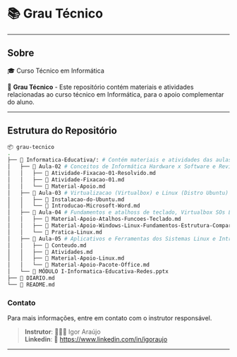 # :books: Grau Técnico

---
## Sobre
:mortar_board: Curso Técnico em Informática

:dart: **Grau Técnico** - Este repositório contém materiais e atividades  relacionadas ao curso técnico em Informática, para o apoio complementar do aluno.

--- 

## Estrutura do Repositório

```bash
📦 grau-tecnico
.
├── 📁 Informatica-Educativa/: # Contém materiais e atividades das aulas da matéria Informática Educativa.
│   ├── 📁 Aula-02 # Conceitos de Informática Hardware x Software e Revisao dos SOs Windows e Linux
│   │   ├── 📄 Atividade-Fixacao-01-Resolvido.md
│   │   ├── 📄 Atividade-Fixacao-01.md
│   │   └── 📄 Material-Apoio.md
│   ├── 📁 Aula-03 # Virtualizacao (Virtualbox) e Linux (Distro Ubuntu)
│   │   ├── 📄 Instalacao-do-Ubuntu.md
│   │   └── 📄 Introducao-Microsoft-Word.md
│   ├── 📁 Aula-04 # Fundamentos e atalhoss de teclado, Virtualbox SOs Linux e Distro Linux Ubuntu.
│   │   ├── 📄 Material-Apoio-Atalhos-Funcoes-Teclado.md
│   │   ├── 📄 Material-Apoio-Windows-Linux-Fundamentos-Estrutura-Comparacao.md 
│   │   └── 📄 Pratica-Linux.md
│   ├── 📁 Aula-05 # Aplicativos e Ferramentas dos Sistemas Linux e Introdução ao Pacote Office
│   │   ├── 📄 Conteudo.md
│   │   ├── 📄 Atividades.md
│   │   ├── 📄 Material-Apoio-Linux.md
│   │   └── 📄 Material-Apoio-Pacote-Office.md
│   └── 📄 MÓDULO I-Informatica-Educativa-Redes.pptx
├── 📄 DIARIO.md
└── 📄 README.md
```

### Contato
Para mais informações, entre em contato com o instrutor responsável.

>**Instrutor**: 👨🏾‍💻 Igor Araújo    
**Linkedin**: 🔗 https://www.linkedin.com/in/igoraujo

---